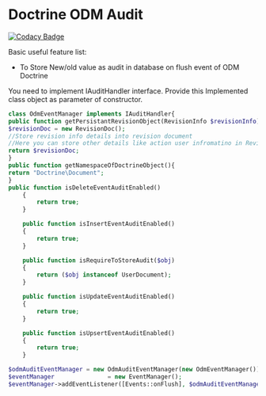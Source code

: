 # Doctrine ODM Audit

[![Codacy Badge](https://api.codacy.com/project/badge/Grade/f2091721c6a343e18396ce85479c61e9)](https://www.codacy.com/app/Priyank780/doctrine-odm-audit?utm_source=github.com&utm_medium=referral&utm_content=Priyank780/doctrine-odm-audit&utm_campaign=badger)

Basic useful feature list:

 * To Store New/old value as audit in database on flush event of ODM Doctrine


You need to implement IAuditHandler interface. Provide this Implemented class object as parameter of constructor.

```php
class OdmEventManager implements IAuditHandler{
public function getPersistantRevisionObject(RevisionInfo $revisionInfo){
$revisionDoc = new RevisionDoc();
//Store revision info details into revision document
//Here you can store other details like action user infromatino in Revision document
return $revisionDoc;
}
public function getNamespaceOfDoctrineObject(){
return "Doctrine\Document";
}
public function isDeleteEventAuditEnabled()
    {
        return true;
    }

    public function isInsertEventAuditEnabled()
    {
        return true;
    }

    public function isRequireToStoreAudit($obj)
    {
        return ($obj instanceof UserDocument);
    }

    public function isUpdateEventAuditEnabled()
    {
        return true;
    }

    public function isUpsertEventAuditEnabled()
    {
        return true;
    }
```

```php
$odmAuditEventManager = new OdmAuditEventManager(new OdmEventManager());
$eventManager               = new EventManager();
$eventManager->addEventListener([Events::onFlush], $odmAuditEventManager);

```
